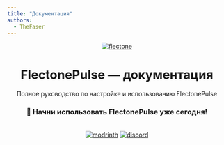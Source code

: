 ```yaml
---
title: "Документация"
authors:
  - TheFaser
---
```


<div class="center-row" align="center">
    <a href="https://flectone.net/pulse/"><img src="https://flectone.net/pulse/flectonepulse.png" alt="flectone" class="hover-brightness"></a>
    <br>
    <h1> FlectonePulse — документация </h1>
    <p>Полное руководство по настройке и использованию FlectonePulse</p>
</div>

<div align="center">
  <h3>🚀 Начни использовать FlectonePulse уже сегодня!</h3>
  <br>
  <a href="https://modrinth.com/plugin/flectonepulse"><img src="https://flectone.net/pulse/modrinth.svg" alt="modrinth" class="hover-brightness"></a>
  <a href="https://discord.flectone.net/"><img src="https://flectone.net/pulse/discord.svg" alt="discord" class="hover-brightness"></a>
</div>